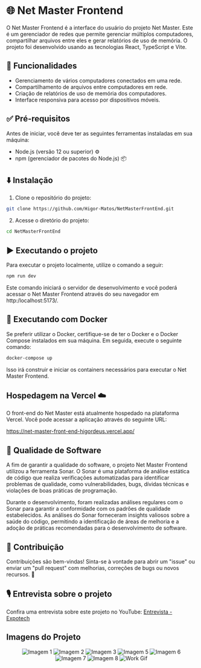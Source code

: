 # 🌐 Net Master Frontend

O Net Master Frontend é a interface do usuário do projeto Net Master. Este é um gerenciador de redes que permite gerenciar múltiplos computadores, compartilhar arquivos entre eles e gerar relatórios de uso de memória. O projeto foi desenvolvido usando as tecnologias React, TypeScript e Vite.

## 🚀 Funcionalidades

- Gerenciamento de vários computadores conectados em uma rede.
- Compartilhamento de arquivos entre computadores em rede.
- Criação de relatórios de uso de memória dos computadores.
- Interface responsiva para acesso por dispositivos móveis.

## ✅ Pré-requisitos

Antes de iniciar, você deve ter as seguintes ferramentas instaladas em sua máquina:

- Node.js (versão 12 ou superior) ⚙️
- npm (gerenciador de pacotes do Node.js) 📦

## ⬇️ Instalação

1. Clone o repositório do projeto:

```bash
git clone https://github.com/Higor-Matos/NetMasterFrontEnd.git
```

2. Acesse o diretório do projeto:

```bash
cd NetMasterFrontEnd
```
## ▶️ Executando o projeto

Para executar o projeto localmente, utilize o comando a seguir:

```bash
npm run dev
```

Este comando iniciará o servidor de desenvolvimento e você poderá acessar o Net Master Frontend através do seu navegador em http:/localhost:5173/.

## 🐳 Executando com Docker

Se preferir utilizar o Docker, certifique-se de ter o Docker e o Docker Compose instalados em sua máquina. Em seguida, execute o seguinte comando:

```bash
docker-compose up
```

Isso irá construir e iniciar os containers necessários para executar o Net Master Frontend.

## Hospedagem na Vercel ☁️

O front-end do Net Master está atualmente hospedado na plataforma Vercel. Você pode acessar a aplicação através do seguinte URL:

https://net-master-front-end-higordeus.vercel.app/

## 🧪 Qualidade de Software

A fim de garantir a qualidade do software, o projeto Net Master Frontend utilizou a ferramenta Sonar. O Sonar é uma plataforma de análise estática de código que realiza verificações automatizadas para identificar problemas de qualidade, como vulnerabilidades, bugs, dívidas técnicas e violações de boas práticas de programação.

Durante o desenvolvimento, foram realizadas análises regulares com o Sonar para garantir a conformidade com os padrões de qualidade estabelecidos. As análises do Sonar forneceram insights valiosos sobre a saúde do código, permitindo a identificação de áreas de melhoria e a adoção de práticas recomendadas para o desenvolvimento de software.

## 🤝 Contribuição

Contribuições são bem-vindas! Sinta-se à vontade para abrir um "issue" ou enviar um "pull request" com melhorias, correções de bugs ou novos recursos. 🎉

## 🎙️ Entrevista sobre o projeto

Confira uma entrevista sobre este projeto no YouTube: [Entrevista - Expotech](https://www.youtube.com/watch?v=dFQMuRxyf1c)

## Imagens do Projeto

<p align="center">
  <img src="imgs/img%20(1).png" alt="Imagem 1">
  <img src="imgs/img%20(2).png" alt="Imagem 2">
  <img src="imgs/img%20(3).png" alt="Imagem 3">
  <img src="imgs/img%20(5).png" alt="Imagem 5">
  <img src="imgs/img%20(6).png" alt="Imagem 6">
  <img src="imgs/img%20(7).png" alt="Imagem 7">
  <img src="imgs/img%20(8).png" alt="Imagem 8">
  <img src="imgs/work.gif" alt="Work Gif">
</p>

